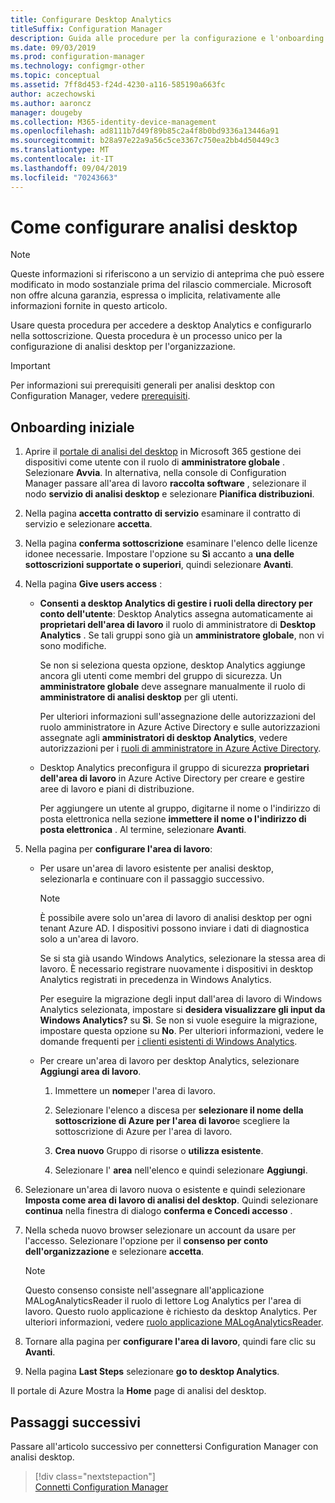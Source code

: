 ```yaml
---
title: Configurare Desktop Analytics
titleSuffix: Configuration Manager
description: Guida alle procedure per la configurazione e l'onboarding in desktop Analytics.
ms.date: 09/03/2019
ms.prod: configuration-manager
ms.technology: configmgr-other
ms.topic: conceptual
ms.assetid: 7ff8d453-f24d-4230-a116-585190a663fc
author: aczechowski
ms.author: aaroncz
manager: dougeby
ms.collection: M365-identity-device-management
ms.openlocfilehash: ad8111b7d49f89b85c2a4f8b0bd9336a13446a91
ms.sourcegitcommit: b28a97e22a9a56c5ce3367c750ea2bb4d50449c3
ms.translationtype: MT
ms.contentlocale: it-IT
ms.lasthandoff: 09/04/2019
ms.locfileid: "70243663"
---
```

# <a name="how-to-set-up-desktop-analytics"></a>Come configurare analisi desktop

> [!Note]  
> Queste informazioni si riferiscono a un servizio di anteprima che può essere modificato in modo sostanziale prima del rilascio commerciale. Microsoft non offre alcuna garanzia, espressa o implicita, relativamente alle informazioni fornite in questo articolo.  

Usare questa procedura per accedere a desktop Analytics e configurarlo nella sottoscrizione. Questa procedura è un processo unico per la configurazione di analisi desktop per l'organizzazione.  


> [!Important]  
> Per informazioni sui prerequisiti generali per analisi desktop con Configuration Manager, vedere [prerequisiti](/sccm/desktop-analytics/overview#prerequisites).  

## <a name="initial-onboarding"></a>Onboarding iniziale

1. Aprire il [portale di analisi del desktop](https://aka.ms/desktopanalytics) in Microsoft 365 gestione dei dispositivi come utente con il ruolo di **amministratore globale** . Selezionare **Avvia**. In alternativa, nella console di Configuration Manager passare all'area di lavoro **raccolta software** , selezionare il nodo **servizio di analisi desktop** e selezionare **Pianifica distribuzioni**.

2. Nella pagina **accetta contratto di servizio** esaminare il contratto di servizio e selezionare **accetta**.  

3. Nella pagina **conferma sottoscrizione** esaminare l'elenco delle licenze idonee necessarie. Impostare l'opzione su **Sì** accanto a **una delle sottoscrizioni supportate o superiori**, quindi selezionare **Avanti**.  

4. Nella pagina **Give users access** :

    - **Consenti a desktop Analytics di gestire i ruoli della directory per conto dell'utente**: Desktop Analytics assegna automaticamente ai **proprietari dell'area di lavoro** il ruolo di amministratore di **Desktop Analytics** . Se tali gruppi sono già un **amministratore globale**, non vi sono modifiche.

        Se non si seleziona questa opzione, desktop Analytics aggiunge ancora gli utenti come membri del gruppo di sicurezza. Un **amministratore globale** deve assegnare manualmente il ruolo di **amministratore di analisi desktop** per gli utenti.   

        Per ulteriori informazioni sull'assegnazione delle autorizzazioni del ruolo amministratore in Azure Active Directory e sulle autorizzazioni assegnate agli **amministratori di desktop Analytics**, vedere autorizzazioni per i [ruoli di amministratore in Azure Active Directory](https://docs.microsoft.com/azure/active-directory/users-groups-roles/directory-assign-admin-roles).  

    - Desktop Analytics preconfigura il gruppo di sicurezza **proprietari dell'area di lavoro** in Azure Active Directory per creare e gestire aree di lavoro e piani di distribuzione. 

        Per aggiungere un utente al gruppo, digitarne il nome o l'indirizzo di posta elettronica nella sezione **immettere il nome o l'indirizzo di posta elettronica** . Al termine, selezionare **Avanti**.

5. Nella pagina per **configurare l'area di lavoro**:  

    - Per usare un'area di lavoro esistente per analisi desktop, selezionarla e continuare con il passaggio successivo.  

        > [!Note]  
        > È possibile avere solo un'area di lavoro di analisi desktop per ogni tenant Azure AD. I dispositivi possono inviare i dati di diagnostica solo a un'area di lavoro.  

        Se si sta già usando Windows Analytics, selezionare la stessa area di lavoro. È necessario registrare nuovamente i dispositivi in desktop Analytics registrati in precedenza in Windows Analytics.

        Per eseguire la migrazione degli input dall'area di lavoro di Windows Analytics selezionata, impostare si **desidera visualizzare gli input da Windows Analytics?** su **Sì**. Se non si vuole eseguire la migrazione, impostare questa opzione su **No**. Per ulteriori informazioni, vedere le domande frequenti per [i clienti esistenti di Windows Analytics](/sccm/desktop-analytics/faq#existing-windows-analytics-customers).

    - Per creare un'area di lavoro per desktop Analytics, selezionare **Aggiungi area di lavoro**.  

        1. Immettere un **nome**per l'area di lavoro.<!--do we have any guidance for this name?-->  

        2. Selezionare l'elenco a discesa per **selezionare il nome della sottoscrizione di Azure per l'area di lavoro**e scegliere la sottoscrizione di Azure per l'area di lavoro.  

        3. **Crea nuovo** Gruppo di risorse o **utilizza esistente**.

        4. Selezionare l' **area** nell'elenco e quindi selezionare **Aggiungi**.  

6. Selezionare un'area di lavoro nuova o esistente e quindi selezionare **Imposta come area di lavoro di analisi del desktop**.  Quindi selezionare **continua** nella finestra di dialogo **conferma e Concedi accesso** .  

7. Nella scheda nuovo browser selezionare un account da usare per l'accesso. Selezionare l'opzione per il **consenso per conto dell'organizzazione** e selezionare **accetta**.  

    > [!Note]  
    > Questo consenso consiste nell'assegnare all'applicazione MALogAnalyticsReader il ruolo di lettore Log Analytics per l'area di lavoro. Questo ruolo applicazione è richiesto da desktop Analytics. Per ulteriori informazioni, vedere [ruolo applicazione MALogAnalyticsReader](/sccm/desktop-analytics/troubleshooting#bkmk_MALogAnalyticsReader).  

8. Tornare alla pagina per **configurare l'area di lavoro**, quindi fare clic su **Avanti**.  

9. Nella pagina **Last Steps** selezionare **go to desktop Analytics**.

Il portale di Azure Mostra la **Home** page di analisi del desktop.


## <a name="next-steps"></a>Passaggi successivi

Passare all'articolo successivo per connettersi Configuration Manager con analisi desktop.
> [!div class="nextstepaction"]  
> [Connetti Configuration Manager](/sccm/desktop-analytics/connect-configmgr)  
